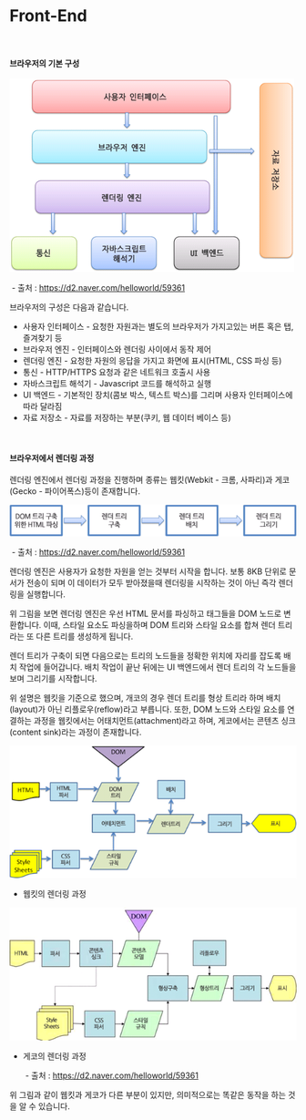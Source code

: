 # Front-End <a id="title"></a>

<br>

#### 브라우저의 기본 구성 <a id="1"></a>

![브라우저 구성 요소](image/browser_structure.png)

​ - 출처 : https://d2.naver.com/helloworld/59361

브라우저의 구성은 다음과 같습니다.

- 사용자 인터페이스 - 요청한 자원과는 별도의 브라우저가 가지고있는 버튼 혹은 탭, 즐겨찾기 등
- 브라우저 엔진 - 인터페이스와 렌더링 사이에서 동작 제어
- 렌더링 엔진 - 요청한 자원의 응답을 가지고 화면에 표시(HTML, CSS 파싱 등)
- 통신 - HTTP/HTTPS 요청과 같은 네트워크 호출시 사용
- 자바스크립트 해석기 - Javascript 코드를 해석하고 실행
- UI 백엔드 - 기본적인 장치(콤보 박스, 텍스트 박스)를 그리며 사용자 인터페이스에 따라 달라짐
- 자료 저장소 - 자료를 저장하는 부분(쿠키, 웹 데이터 베이스 등)

<br>

#### 브라우저에서 렌더링 과정 <a id="2"></a>

렌더링 엔진에서 렌더링 과정을 진행하며 종류는 웹킷(Webkit - 크롬, 사파리)과 게코(Gecko - 파이어폭스)등이 존재합니다.

![렌더링 과정](image/rendering.png)

​ - 출처 : https://d2.naver.com/helloworld/59361

렌더링 엔진은 사용자가 요청한 자원을 얻는 것부터 시작을 합니다. 보통 8KB 단위로 문서가 전송이 되며 이 데이터가 모두 받아졌을때 렌더링을 시작하는 것이 아닌 즉각 렌더링을 실행합니다.

위 그림을 보면 렌더링 엔진은 우선 HTML 문서를 파싱하고 태그들을 DOM 노드로 변환합니다. 이때, 스타일 요소도 파싱을하며 DOM 트리와 스타일 요소를 합쳐 렌더 트리라는 또 다른 트리를 생성하게 됩니다.

렌더 트리가 구축이 되면 다음으로는 트리의 노드들을 정확한 위치에 자리를 잡도록 배치 작업에 들어갑니다. 배치 작업이 끝난 뒤에는 UI 백엔드에서 렌더 트리의 각 노드들을 보며 그리기를 시작합니다.

위 설명은 웹킷을 기준으로 했으며, 개코의 경우 렌더 트리를 형상 트리라 하며 배치(layout)가 아닌 리플로우(reflow)라고 부릅니다. 또한, DOM 노드와 스타일 요소를 연결하는 과정을 웹킷에서는 어태치먼트(attachment)라고 하며, 게코에서는 콘텐츠 싱크(content sink)라는 과정이 존재합니다.

![웹킷](image/webkit.png)

- 웹킷의 렌더링 과정

![게코](image/gecko.png)

- 게코의 렌더링 과정

  ​ - 출처 : https://d2.naver.com/helloworld/59361

위 그림과 같이 웹킷과 게코가 다른 부분이 있지만, 의미적으로는 똑같은 동작을 하는 것을 알 수 있습니다.
